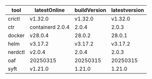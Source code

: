 | tool | latestOnline | buildVersion | latestversion |
|------|--------------|--------------|---------------|
| crictl | v1.32.0 | v1.32.0 | v1.32.0 |
| ctr | containerd 2.0.4 | 2.0.4 | 2.0.3 |
| docker | v28.0.4 | 28.0.2 | 28.0.1 |
| helm | v3.17.2 | v3.17.2 | v3.17.2 |
| nerdctl | v2.0.4 | 2.0.4 | 2.0.3 |
| oaf | 20250315 | 20250315 | 20250315 |
| syft | v1.21.0 | 1.21.0 | 1.21.0 |

